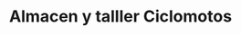 ---
title: "Almacen y talller Ciclomotos"
url: /puerto-araujo/almacen-y-talller-ciclomotos/
shop: Motorrad
---